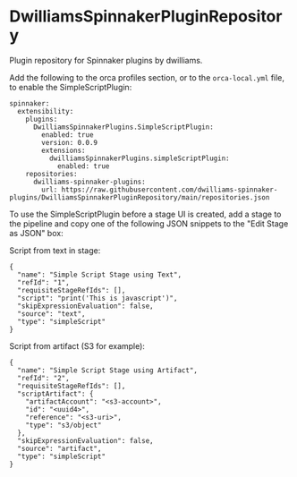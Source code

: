 # DwilliamsSpinnakerPluginRepository
Plugin repository for Spinnaker plugins by dwilliams.

Add the following to the orca profiles section, or to the `orca-local.yml` file, to enable the SimpleScriptPlugin:

```
spinnaker:
  extensibility:
    plugins:
      DwilliamsSpinnakerPlugins.SimpleScriptPlugin:
        enabled: true
        version: 0.0.9
        extensions:
          dwilliamsSpinnakerPlugins.simpleScriptPlugin:
            enabled: true
    repositories:
      dwilliams-spinnaker-plugins:
        url: https://raw.githubusercontent.com/dwilliams-spinnaker-plugins/DwilliamsSpinnakerPluginRepository/main/repositories.json
```

To use the SimpleScriptPlugin before a stage UI is created, add a stage to the pipeline and copy one of the following
JSON snippets to the "Edit Stage as JSON" box:

Script from text in stage:
```
{
  "name": "Simple Script Stage using Text",
  "refId": "1",
  "requisiteStageRefIds": [],
  "script": "print('This is javascript')",
  "skipExpressionEvaluation": false,
  "source": "text",
  "type": "simpleScript"
}
```

Script from artifact (S3 for example):
```
{
  "name": "Simple Script Stage using Artifact",
  "refId": "2",
  "requisiteStageRefIds": [],
  "scriptArtifact": {
    "artifactAccount": "<s3-account>",
    "id": "<uuid4>",
    "reference": "<s3-uri>",
    "type": "s3/object"
  },
  "skipExpressionEvaluation": false,
  "source": "artifact",
  "type": "simpleScript"
}
```
